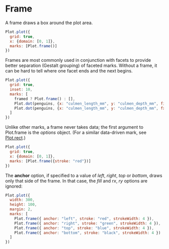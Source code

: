 # Frame

A frame draws a box around the plot area.

```js
Plot.plot({
  grid: true,
  x: {domain: [0, 1]},
  marks: [Plot.frame()]
})
```

Frames are most commonly used in conjunction with facets to provide better separation (Gestalt grouping) of faceted marks. Without a frame, it can be hard to tell where one facet ends and the next begins.

```js
Plot.plot({
  grid: true,
  inset: 10,
  marks: [
    framed ? Plot.frame() : [],
    Plot.dot(penguins, {x: "culmen_length_mm", y: "culmen_depth_mm", fill: "#eee"}),
    Plot.dot(penguins, {x: "culmen_length_mm", y: "culmen_depth_mm", fx: "species"})
  ]
})
```

Unlike other marks, a frame never takes data; the first argument to Plot.frame is the *options* object. (For a similar data-driven mark, see [Plot.rect](/@observablehq/plot-rect?collection=@observablehq/plot).)

```js
Plot.plot({
  grid: true,
  x: {domain: [0, 1]},
  marks: [Plot.frame({stroke: "red"})]
})
```

The **anchor** option, if specified to a value of *left*, *right*, *top* or *bottom*, draws only that side of the frame. In that case, the *fill* and *rx*, *ry* options are ignored:

```js
Plot.plot({
  width: 300,
  height: 100,
  margin: 2,
  marks: [
    Plot.frame({ anchor: "left", stroke: "red", strokeWidth: 4 }),
    Plot.frame({ anchor: "right", stroke: "green", strokeWidth: 4 }),
    Plot.frame({ anchor: "top", stroke: "blue", strokeWidth: 4 }),
    Plot.frame({ anchor: "bottom", stroke: "black", strokeWidth: 4 })
  ]
})
```
